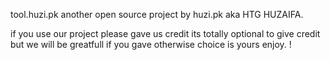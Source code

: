 tool.huzi.pk another open source project by huzi.pk aka HTG HUZAIFA.

if you use our project please gave us credit its totally optional to give credit but we will be greatfull if you gave otherwise choice is yours enjoy. !